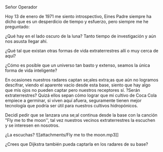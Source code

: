 Señor Operador

Hoy 13 de enero de 1971 me siento introspectivo, Eines Padre siempre ha dicho que es un desperdicio de tiempo y esfuerzo, pero siempre me he preguntado: 

¿Qué hay en el lado oscuro de la luna? Tanto tiempo de investigación y aún nos asusta llegar ahí. 

¿Qué tal que existan otras formas de vida extraterrestres allí o muy cerca de aquí?

¿Cómo es posible que un universo tan basto y extenso, seamos la única forma de vida inteligente? 

En ocasiones nuestros radares captan se;ales extra;as que aún no logramos descifrar, viendo el aparente vacío desde esta base, siento que hay algo que mis ojos no pueden captar pero nuestros receptores sí. ?Serán extraterrestres? Quizá ellos sepan cómo lograr que mi cultivo de Coca Cola empiece a germinar, si viven aquí afuera, seguramente tienen mejor tecnología que podría ser útil para nuestros cultivos hidropónicos. 

Decidí pedir que se lanzara una se;al continua desde la base con la canción "Fly me to the moon'', tal vez nuestros vecinos extraterrestres la escuchen y se interesen en nosotros. 

¿La escuchas?
![[attachments/Fly me to the moon.mp3]]

¿Crees que Dijkstra también pueda captarla en los radares de su base?
